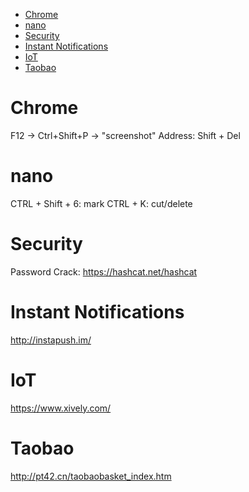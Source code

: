 <!-- TOC -->

- [Chrome](#chrome)
- [nano](#nano)
- [Security](#security)
- [Instant Notifications](#instant-notifications)
- [IoT](#iot)
- [Taobao](#taobao)

<!-- /TOC -->
# Chrome
F12 -> Ctrl+Shift+P -> "screenshot"
Address: Shift + Del

# nano
CTRL + Shift + 6:   mark
CTRL + K:           cut/delete

# Security
Password Crack: https://hashcat.net/hashcat

# Instant Notifications
http://instapush.im/

# IoT
https://www.xively.com/

# Taobao
http://pt42.cn/taobaobasket_index.htm

